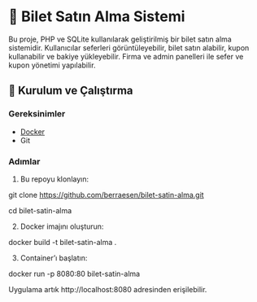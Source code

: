 # 🎫 Bilet Satın Alma Sistemi

Bu proje, PHP ve SQLite kullanılarak geliştirilmiş bir bilet satın alma sistemidir. Kullanıcılar seferleri görüntüleyebilir, bilet satın alabilir, kupon kullanabilir ve bakiye yükleyebilir. Firma ve admin panelleri ile sefer ve kupon yönetimi yapılabilir.

## 🚀 Kurulum ve Çalıştırma

### Gereksinimler

- [Docker](https://www.docker.com/products/docker-desktop)
- Git

### Adımlar

1. Bu repoyu klonlayın:

git clone https://github.com/berraesen/bilet-satin-alma.git

cd bilet-satin-alma

2. Docker imajını oluşturun:

docker build -t bilet-satin-alma .

3. Container’ı başlatın:

docker run -p 8080:80 bilet-satin-alma


Uygulama artık http://localhost:8080 adresinden erişilebilir.





